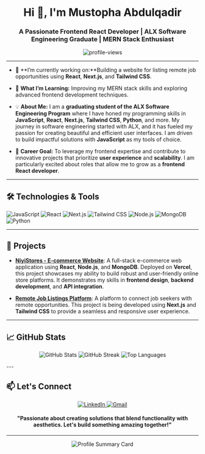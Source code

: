 <h1 align="center">Hi 👋, I'm Mustopha Abdulqadir</h1>
<h3 align="center">A Passionate Frontend React Developer | ALX Software Engineering Graduate | MERN Stack Enthusiast</h3>

<p align="center">
  <img src="https://komarev.com/ghpvc/?username=Elmoustafi-22&label=Profile%20Views&color=0e75b6&style=flat" alt="profile-views" />
</p>

---

- 🔭 **I’m currently working on:**Building a website for listing remote job opportunities using **React**, **Next.js**, and **Tailwind CSS**.

- 🌱 **What I’m Learning:** Improving my MERN stack skills and exploring advanced frontend development techniques.

- 💡 **About Me:** 
  I am a **graduating student of the ALX Software Engineering Program** where I have honed my programming skills in **JavaScript**, **React**, **Next.js**, **Tailwind CSS**, **Python**, and more. My journey in software engineering started with ALX, and it has fueled my passion for creating beautiful and efficient user interfaces. I am driven to build impactful solutions with **JavaScript** as my tools of choice.

- 💼 **Career Goal:** To leverage my frontend expertise and contribute to innovative projects that prioritize **user experience** and **scalability**. I am particularly excited about roles that allow me to grow as a **frontend React developer**.

---

<h2>🛠 Technologies & Tools</h2>
<p>
  <img src="https://img.shields.io/badge/JavaScript-F7DF1E?style=for-the-badge&logo=javascript&logoColor=black" alt="JavaScript" />
  <img src="https://img.shields.io/badge/React-61DAFB?style=for-the-badge&logo=react&logoColor=black" alt="React" />
  <img src="https://img.shields.io/badge/Next.js-000000?style=for-the-badge&logo=nextdotjs&logoColor=white" alt="Next.js" />
  <img src="https://img.shields.io/badge/TailwindCSS-38B2AC?style=for-the-badge&logo=tailwind-css&logoColor=white" alt="Tailwind CSS" />
  <img src="https://img.shields.io/badge/Node.js-339933?style=for-the-badge&logo=nodedotjs&logoColor=white" alt="Node.js" />
  <img src="https://img.shields.io/badge/MongoDB-4EA94B?style=for-the-badge&logo=mongodb&logoColor=white" alt="MongoDB" />
  <img src="https://img.shields.io/badge/Python-3776AB?style=for-the-badge&logo=python&logoColor=white" alt="Python" />
</p>

---

<h2>🚀 Projects</h2>

- **[NiyiStores - E-commerce Website](https://github.com/Elmoustafi-22/niyistores)**: A full-stack e-commerce web application using **React**, **Node.js**, and **MongoDB**. Deployed on **Vercel**, this project showcases my ability to build robust and user-friendly online store platforms. It demonstrates my skills in **frontend design**, **backend development**, and **API integration**.

- **[Remote Job Listings Platform](#)**: A platform to connect job seekers with remote opportunities. This project is being developed using **Next.js** and **Tailwind CSS** to provide a seamless and responsive user experience.

---

<h2>📈 GitHub Stats</h2>
<p align="center">
  <img src="https://github-readme-stats.vercel.app/api?username=Elmoustafi-22&show_icons=true&theme=radical" alt="GitHub Stats" />
  <img src="https://github-readme-streak-stats.herokuapp.com/?user=Elmoustafi-22&theme=radical" alt="GitHub Streak" />
  <img src="https://github-readme-stats.vercel.app/api/top-langs/?username=Elmoustafi-22&layout=compact&theme=radical" alt="Top Languages" />
</p>
---


<h2>📫 Let's Connect</h2>
<p align="center">
  <a href="https://linkedin.com/in/elmoustafi" target="_blank">
    <img src="https://img.shields.io/badge/LinkedIn-0A66C2?style=for-the-badge&logo=linkedin&logoColor=white" alt="LinkedIn" />
  </a>
  <a href="mailto:abdulqadirmustopha@gmail.com">
    <img src="https://img.shields.io/badge/Gmail-D14836?style=for-the-badge&logo=gmail&logoColor=white" alt="Gmail" />
  </a>
</p>

<h4 align="center">"Passionate about creating solutions that blend functionality with aesthetics. Let's build something amazing together!"</h4>

---

<p align="center">
  <img src="https://github-readme-profile-summary-cards.vercel.app/api/cards/profile-details?username=Elmoustafi-22&theme=radical" alt="Profile Summary Card" />
</p>
